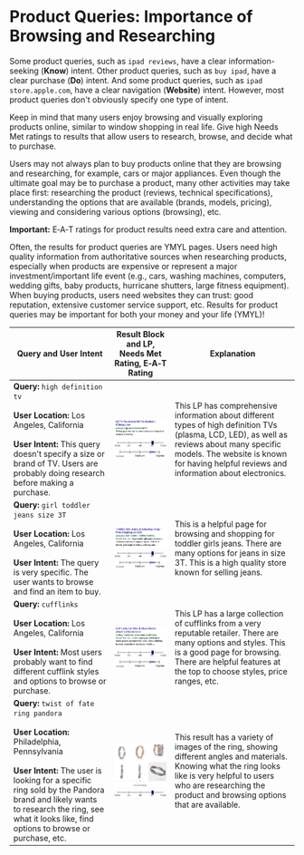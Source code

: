 # Product Queries: Importance of Browsing and Researching

Some product queries, such as `ipad reviews`, have a clear information-seeking (**Know**) intent. Other product queries, such as `buy ipad`, have a clear purchase (**Do**) intent. And some product queries, such as `ipad store.apple.com`, have a clear navigation (**Website**) intent. However, most product queries don't obviously specify one type of intent.

Keep in mind that many users enjoy browsing and visually exploring products online, similar to window shopping in real life. Give high Needs Met ratings to results that allow users to research, browse, and decide what to purchase.

Users may not always plan to buy products online that they are browsing and researching, for example, cars or major appliances. Even though the ultimate goal may be to purchase a product, many other activities may take place first:
researching the product (reviews, technical specifications), understanding the options that are available (brands, models, pricing), viewing and considering various options (browsing), etc.

**Important:** E‑A‑T ratings for product results need extra care and attention.

Often, the results for product queries are YMYL pages. Users need high quality information from authoritative sources when researching products, especially when products are expensive or represent a major investment/important life event (e.g., cars, washing machines, computers, wedding gifts, baby products, hurricane shutters, large fitness equipment). When buying products, users need websites they can trust: good reputation, extensive customer service support, etc. Results for product queries may be important for both your money and your life (YMYL)!

Query and User Intent|Result Block and LP, Needs Met Rating, E‑A‑T Rating|Explanation
---|---|---
**Query:** `high definition tv`<br><br>**User Location:** Los Angeles, California<br><br>**User Intent:** This query doesn't specify a size or brand of TV. Users are probably doing research before making a purchase.|![](../images/img779.jpg)<br>![needs met scale - highly meets](../images/hm.jpg)![page quality scale - high - narrow range](../images/high-narrow.jpg)|This LP has comprehensive information about different types of high definition TVs (plasma, LCD, LED), as well as reviews about many specific models. The website is known for having helpful reviews and information about electronics.
**Query:** `girl toddler jeans size 3T`<br><br>**User Location:** Los Angeles, California<br><br>**User Intent:** The query is very specific. The user wants to browse and find an item to buy.|![](../images/img782.jpg)<br>![needs met scale - highly meets](../images/hm.jpg)![page quality scale - high - narrow range](../images/high-narrow.jpg)|This is a helpful page for browsing and shopping for toddler girls jeans. There are many options for jeans in size 3T. This is a high quality store known for selling jeans.
**Query:** `cufflinks`<br><br>**User Location:** Los Angeles, California<br><br>**User Intent:** Most users probably want to find different cufflink styles and options to browse or purchase.|![](../images/img785.jpg)<br>![needs met scale - highly meets](../images/hm.jpg)![page quality scale - high - narrow range](../images/high-narrow.jpg)|This LP has a large collection of cufflinks from a very reputable retailer. There are many options and styles. This is a good page for browsing. There are helpful features at the top to choose styles, price ranges, etc.
**Query:** `twist of fate ring pandora`<br><br>**User Location:** Philadelphia, Pennsylvania<br><br>**User Intent:** The user is looking for a specific ring sold by the Pandora brand and likely wants to research the ring, see what it looks like, find options to browse or purchase, etc.|![](../images/img789.jpg)<br>![needs met scale - highly meets](../images/hm.jpg)|This result has a variety of images of the ring, showing different angles and materials. Knowing what the ring looks like is very helpful to users who are researching the product and browsing options that are available.
